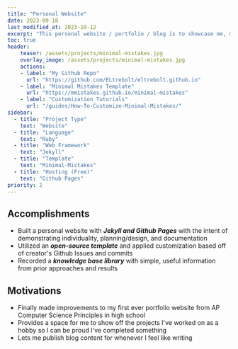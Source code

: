 ```yaml
---
title: "Personal Website"
date: 2023-09-18
last_modified_at: 2023-10-12
excerpt: "This personal website / portfolio / blog is to showcase me, my work, and my knowledge!"
toc: true
header:
    teaser: /assets/projects/minimal-mistakes.jpg
    overlay_image: /assets/projects/minimal-mistakes.jpg
    actions:
    - label: "My Github Repo"
      url: "https://github.com/ELtrebolt/eltrebolt.github.io"
    - label: "Minimal Mistakes Template"
      url: "https://mmistakes.github.io/minimal-mistakes"
    - label: "Customization Tutorials"
      url: "/guides/How-To-Customize-Minimal-Mistakes/"
sidebar:
  - title: "Project Type"
    text: "Website"
  - title: "Language"
    text: "Ruby"
  - title: "Web Framework"
    text: "Jekyll"
  - title: "Template"
    text: "Minimal-Mistakes"
  - title: "Hosting (Free)"
    text: "Github Pages"
priority: 2
---
```


## Accomplishments
- Built a personal website with ***Jekyll and Github Pages*** with the intent of demonstrating individuality, planning/design, and documentation
- Utilized an ***open-source template*** and applied customization based off of creator's Github Issues and commits
- Recorded a ***knowledge base library*** with simple, useful information from prior approaches and results

## Motivations
- Finally made improvements to my first ever portfolio website from AP Computer Science Principles in high school 
- Provides a space for me to show off the projects I've worked on as a hobby so I can be proud I've completed something
- Lets me publish blog content for whenever I feel like writing